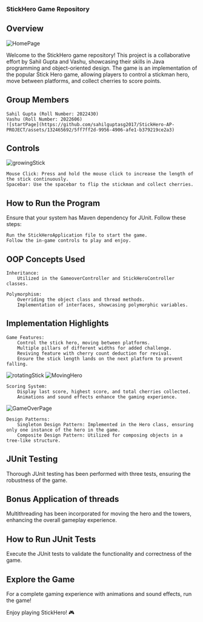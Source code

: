### StickHero Game Repository
## Overview
![HomePage](https://github.com/sahilguptasg2017/StickHero-AP-PROJECT/assets/132465692/c9574018-22a1-4bd2-8804-c09c391a483a)

Welcome to the StickHero game repository! This project is a collaborative effort by Sahil Gupta and Vashu, showcasing their skills in Java programming and object-oriented design. The game is an implementation of the popular Stick Hero game, allowing players to control a stickman hero, move between platforms, and collect cherries to score points.
## Group Members

    Sahil Gupta (Roll Number: 2022430)
    Vashu (Roll Number: 2022606)
    ![startPage](https://github.com/sahilguptasg2017/StickHero-AP-PROJECT/assets/132465692/5ff7ff2d-9956-4906-afe1-b379219ce2a3)

## Controls
![growingStick](https://github.com/sahilguptasg2017/StickHero-AP-PROJECT/assets/132465692/3d8eeb1a-6af5-44e9-a8ba-7ab914bc314d)

    Mouse Click: Press and hold the mouse click to increase the length of the stick continuously.
    Spacebar: Use the spacebar to flip the stickman and collect cherries.

## How to Run the Program

Ensure that your system has Maven dependency for JUnit. Follow these steps:

    Run the StickHeroApplication file to start the game.
    Follow the in-game controls to play and enjoy.

## OOP Concepts Used

    Inheritance:
        Utilized in the GameoverController and StickHeroController classes.

    Polymorphism:
        Overriding the object class and thread methods.
        Implementation of interfaces, showcasing polymorphic variables.

## Implementation Highlights

    Game Features:
        Control the stick hero, moving between platforms.
        Multiple pillars of different widths for added challenge.
        Reviving feature with cherry count deduction for revival.
        Ensure the stick length lands on the next platform to prevent falling.
![rotatingStick](https://github.com/sahilguptasg2017/StickHero-AP-PROJECT/assets/132465692/ae214aa2-14c5-4156-97bb-90118e41f71a)
![MovingHero](https://github.com/sahilguptasg2017/StickHero-AP-PROJECT/assets/132465692/b4cef7b1-9f25-4d2f-a473-74c503653c46)
    

    Scoring System:
        Display last score, highest score, and total cherries collected.
        Animations and sound effects enhance the gaming experience.
![GameOverPage](https://github.com/sahilguptasg2017/StickHero-AP-PROJECT/assets/132465692/20e00a03-71c4-499b-b2eb-1dd7b058c0cc)

    Design Patterns:
        Singleton Design Pattern: Implemented in the Hero class, ensuring only one instance of the hero in the game.
        Composite Design Pattern: Utilized for composing objects in a tree-like structure.

## JUnit Testing

Thorough JUnit testing has been performed with three tests, ensuring the robustness of the game.
## Bonus Application of threads

Multithreading has been incorporated for moving the hero and the towers, enhancing the overall gameplay experience.
## How to Run JUnit Tests

Execute the JUnit tests to validate the functionality and correctness of the game.
## Explore the Game

For a complete gaming experience with animations and sound effects, run the game!

Enjoy playing StickHero! 🎮
